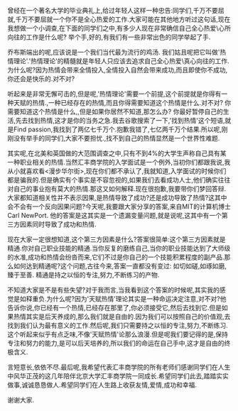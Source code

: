曾经在一个著名大学的毕业典礼上,给过年轻人这样一种忠告:同学们,千万不要屈就,千万不要屈就一个你不是全心热爱的工作.大家可能在其他地方听过这句话,现在我想做一个小调查,在下面的同学们之中,有多少人现在非常确信自己全心热爱\心所向往的工作是什么呢? 举个手,好的,有我们有一些非常出色的同学举起了手.

乔布斯端出的呢,应该说是一个我们当代最为流行的鸡汤. 我们姑且呢把它叫做'热情理论'.'热情理论'的精髓就是年轻人只应该去追求自己全心热爱\真心向往的工作.为什么呢?因为热情会带来全情投入,全情投入自然会带来成功,而且即使你不成功,你还会是快乐的.对不对?

听起来是非常无懈可击的,但是呢,'热情理论'需要一个前提,这个前提就是你得有一种天赋的热情.,一种已经存在的热情,而且你得需要知道这个热情是什么.对不对? 你需要知道这个热情是什么,,但是如果你居然不知道,那怎么办? 你最好暂停自己的生活,先去找到热情,这才是你的当务之急.我去谷歌搜索了一下,'找到热情'这个短语,就是Find passion,我找到了两亿七千万个.抱歉我错了,七亿两千万个结果.所以呢,刚刚没有举手的同学们,大家不要担忧.,找不到自己的热情显然是一个世界性难题.

其实呢,在北美和英国做的大范围调查之中,只有不到4%的大学生声称自己具有某一种职业相关的热情.当然汇丰商学院的入学面试是一个例外,当初你们都跟我说,我从小就喜欢看<漫步华尔街>,现在你们都不承认了,我就知道,入学面试的时候你们都是骗我的.但是确实有个事实是不容忽视的,如果我们去看成功人士,他们确实往往对自己的事业抱有莫大的热情.那这又如何解释.现在很抱歉,我要带你们梦回答辩.大家都知道相关性并不表示因果,是热情导致了成功?还是成功导致了热情?这其中会不会有一个反向因果问题?今天呢,我要跟大家分享的答案,来自MIT的计算机博士Carl NewPort. 他的答案是这其实是一个遗漏变量问题,就是说呢,这其中有一个第三方因素同时导致了成功和热情.

现在大家一定很想知道,这个第三方因素是什么?答案很简单:这个第三方因素就是精通.你对自己职业技能的精通.当你反复的磨练自己,当你的职业技能达到了大师级的水准,成功和热情会纷沓而来,它们不过是你自己的一个技能积累程度的副产品.那么如何达到精通呢?这个问题,古往今来,答案一直都没有变过: 如切如磋,如琢如磨,臻于至善. 精通是持之以恒的专注,努力,不断练习的产物.

不知道大家是不是有些失望?对于我而言,当我看到这个答案的时候呢,其实我的感觉是如释重负.为什么呢?因为'天赋热情'理论其实是一种命运决定注意,对不对?他告诉你说,你已经有一个热情,已经存在那里了,你必须接受它,然后去找到它.但是如果热情其实是后天养成的,那么我们就是自由的.因为我们可以按照自己的价值观,去找到我们认为最有意义的工作.然后呢,我们只需要持之以恒的专注,努力,不断练习.这个听起来似乎有点乏味,不像'天赋热情'论那么浪漫.但是呢我们要记得的是,保持专注和努力的能力,是可以后天培养的,所以我们的命运在自己手中,这才是自由的终极含义.

言短意长,依依不尽.最后呢,我希望代表汇丰商学院的所有老师们感谢同学们在人生中风华正茂的这几年陪伴北京大学汇丰商学院一同成长.希望同学们此去,踏踏实实做事,诚诚恳恳做人.希望同学们在人生路上收获友情,爱情,成功和幸福.

谢谢大家.

